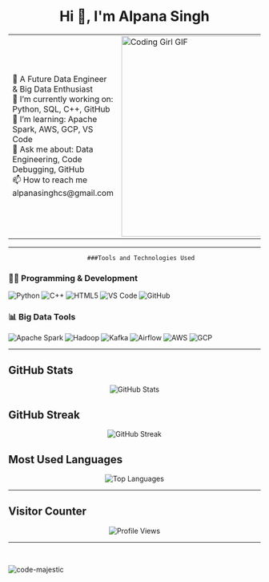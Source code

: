 <h1 align="center">Hi 👋, I'm Alpana Singh</h1>
<table>
  <tr>
    <td>
      🚀 A Future Data Engineer & Big Data Enthusiast <br/>
      🔭 I’m currently working on: Python, SQL, C++, GitHub <br/>
      🌱 I’m learning: Apache Spark, AWS, GCP, VS Code <br/>
      💬 Ask me about: Data Engineering, Code Debugging, GitHub <br/>
      📫 How to reach me alpanasinghcs@gmail.com
    </td>
    <td width="50%">
      <img src="https://media.giphy.com/media/L1R1tvI9svkIWwpVYr/giphy.gif" width="400" 
L1R1tvI9svkIWwpVYr/giphy.gif" width="400" alt="Coding Girl GIF"/>
    </td>
  </tr>
</table>

---

<p align="center">

                          ###Tools and Technologies Used
                          
 
### 👩‍💻 Programming & Development  
![Python](https://img.shields.io/badge/Python-3776AB?style=for-the-badge&logo=python&logoColor=white)
![C++](https://img.shields.io/badge/C++-00599C?style=for-the-badge&logo=c%2B%2B&logoColor=white)
![HTML5](https://img.shields.io/badge/HTML5-E34F26?style=for-the-badge&logo=html5&logoColor=white)
![VS Code](https://img.shields.io/badge/VS--Code-007ACC?style=for-the-badge&logo=visual-studio-code&logoColor=white)
![GitHub](https://img.shields.io/badge/GitHub-181717?style=for-the-badge&logo=github&logoColor=white)

### 📊 Big Data Tools  
![Apache Spark](https://img.shields.io/badge/Apache%20Spark-E25A1C?style=for-the-badge&logo=apachespark&logoColor=white)
![Hadoop](https://img.shields.io/badge/Apache%20Hadoop-66CCFF?style=for-the-badge&logo=apachehadoop&logoColor=white)
![Kafka](https://img.shields.io/badge/Apache%20Kafka-231F20?style=for-the-badge&logo=apachekafka&logoColor=white)
![Airflow](https://img.shields.io/badge/Apache%20Airflow-017CEE?style=for-the-badge&logo=apacheairflow&logoColor=white)
![AWS](https://img.shields.io/badge/AWS-232F3E?style=for-the-badge&logo=amazonaws&logoColor=white)
![GCP](https://img.shields.io/badge/GCP-4285F4?style=for-the-badge&logo=googlecloud&logoColor=white)

</p>

---

## GitHub Stats

<p align="center">
  <img src="https://github-readme-stats.vercel.app/api?username=code-majestic&show_icons=true&hide_border=false&bg_color=ffffff&title_color=00aaff&text_color=333333&icon_color=ff914d&border_radius=10" alt="GitHub Stats" />
</p>

## GitHub Streak

<p align="center">
  <img src="https://github-readme-streak-stats.herokuapp.com?user=code-majestic&hide_border=false&background=FFFFFF&ring=ff914d&fire=ff914d&currStreakLabel=00aaff&sideLabels=333333&sideNums=333333&dates=888888" alt="GitHub Streak" />
</p>

## Most Used Languages

<p align="center">
  <img src="https://github-readme-stats.vercel.app/api/top-langs/?username=code-majestic&layout=compact&theme=default&hide_border=false&title_color=000000&text_color=000000" alt="Top Languages" />
</p>

---

## Visitor Counter

<p align="center">
  <img src="https://komarev.com/ghpvc/?username=code-majestic&style=flat-square&color=000000" alt="Profile Views" />
</p>

---

<p>&nbsp;<p><img align="center" src="https://github-readme-activity-graph.vercel.app/graph?username=code-majestic&theme=github-compact&include_all_commits=true" alt="code-majestic" /></p></p>





